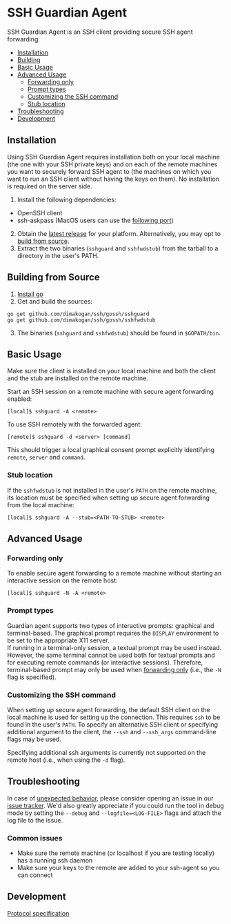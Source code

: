 # SSH Guardian Agent

SSH Guardian Agent is an SSH client providing secure SSH agent forwarding.

* [Installation](#installation)
* [Building](#building)
* [Basic Usage](#basic-usage)
* [Advanced Usage](#advanced-usage)
   * [Forwarding only](#forwarding-only)
   * [Prompt types](#prompt-types)
   * [Customizing the SSH command](#customizing-the-ssh-command)
   * [Stub location](#stub-location)
* [Troubleshooting](#troubleshooting)
* [Development](#development)

## Installation
Using SSH Guardian Agent requires installation both on your local machine (the one with your SSH private keys) and on each of the remote machines you want to securely forward SSH agent to (the machines on which you want to run an SSH client without having the keys on them). No installation is required on the server side.

1. Install the following dependencies:
  * OpenSSH client
  * ssh-askpass (MacOS users can use the [following port](https://github.com/theseal/ssh-askpass))
2. Obtain the [latest release](https://github.com/dimakogan/ssh/releases/latest) for your platform. 
Alternatively, you may opt to [build from source](#building).
3. Extract the two binaries (`sshguard` and `sshfwdstub`) from the tarball to a directory in the user's PATH.

## Building from Source
1. [Install go](https://golang.org/doc/install)
2. Get and build the sources:
```
go get github.com/dimakogan/ssh/gossh/sshguard
go get github.com/dimakogan/ssh/gossh/sshfwdstub
```
3. The binaries (`sshguard` and `sshfwdstub`) should be found in `$GOPATH/bin`.

## Basic Usage

Make sure the client is installed on your local machine and both the client and the stub
are installed on the remote machine.

Start an SSH session on a remote machine with secure agent forwarding enabled:

```
[local]$ sshguard -A <remote>
```  


To use SSH remotely with the forwarded agent:
```
[remote]$ sshguard -d <server> [command]
```

This should trigger a local graphical consent prompt explicitly identifying `remote`, `server` and `command`.

### Stub location

If the `sshfwdstub` is not installed in the user's `PATH` on the remote machine, its location must be specified when setting up secure agent forwarding from the local machine:

```
[local]$ sshguard -A --stub=<PATH-TO-STUB> <remote>
```

## Advanced Usage

### Forwarding only
To enable secure agent forwarding to a remote machine without starting an interactive session on the remote host:

```
[local]$ sshguard -N -A <remote>
```

### Prompt types

Guardian agent supports two types of interactive prompts: graphical and terminal-based.
The graphical prompt requires the `DISPLAY` environment to be set to the appropriate X11 server.  
If running in a terminal-only session, a textual prompt may be used instead. However, the same terminal cannot be used both for textual prompts and for executing remote commands (or interactive sessions).
Therefore, terminal-based prompt may only be used when [forwarding only](#forwarding-only) (i.e., the `-N` flag is specified).

### Customizing the SSH command

When setting up secure agent forwarding, the default SSH client on the local machine is used for setting up the connection. This requires `ssh` to be found in the user's `PATH`. To specify an alternative SSH client or specifying additional argument to the client, the `--ssh` and `--ssh_args` command-line flags may be used. 

Specifying additional ssh arguments is currently not supported on the remote host (i.e., when using the `-d` flag).  

## Troubleshooting

In case of [unexpected behavior](https://en.wikipedia.org/wiki/Bug_(software)), please consider opening an issue in our [issue tracker](https://github.com/dimakogan/ssh/issues).
We'd also greatly appreciate if you could run the tool in debug mode by setting the `--debug` and `--logfile=<LOG-FILE>` flags and attach the log file to the issue.

### Common issues

* Make sure the remote machine (or localhost if you are testing locally) has a running ssh daemon
* Make sure your keys to the remote are added to your ssh-agent so you can connect

## Development
[Protocol specification](doc/protocol.md)
